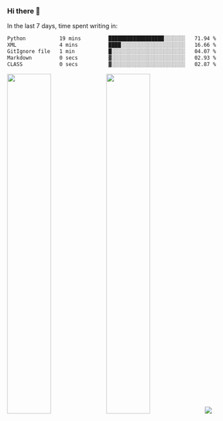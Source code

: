 ### Hi there 👋

In the last 7 days, time spent writing in:

<!--START_SECTION:waka-->

```txt
Python           19 mins         ██████████████████░░░░░░░   71.94 %
XML              4 mins          ████░░░░░░░░░░░░░░░░░░░░░   16.66 %
GitIgnore file   1 min           █░░░░░░░░░░░░░░░░░░░░░░░░   04.07 %
Markdown         0 secs          ▓░░░░░░░░░░░░░░░░░░░░░░░░   02.93 %
CLASS            0 secs          ▓░░░░░░░░░░░░░░░░░░░░░░░░   02.87 %
```

<!--END_SECTION:waka-->

<img src="https://wakatime.com/share/@jimtje/5d0c92de-08f8-4a72-8f2f-6a9693d1e318.svg" width=45% height=45%> <img src="https://wakatime.com/share/@jimtje/501498ae-bda5-4da7-a89d-b40bcdd5556d.svg" width=45% height=45%>
![](https://hit.yhype.me/github/profile?user_id=43537315)
